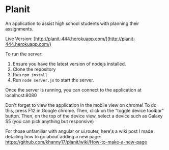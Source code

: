 # Planit

An application to assist high school students with planning their assignments.

Live Version: [http://planit-444.herokuapp.com/](http://planit-444.herokuapp.com/)

To run the server:

1. Ensure you have the latest version of nodejs installed.
2. Clone the repository
3. Run `npm install`
4. Run `node server.js` to start the server.

Once the server is running, you can connect to the application at localhost:8080


Don't forget to view the application in the mobile view on chrome!
To do this, press F12 in Google chrome. Then, click on the "toggle device toolbar" button. Then, on the top of the device view, select a device such as Galaxy S5 (you can pick anything but responsive)


For those unfamiliar with angular or ui.router, here's a wiki post I made detailing how to go about adding a new page:
https://github.com/khanny17/planit/wiki/How-to-make-a-new-page
